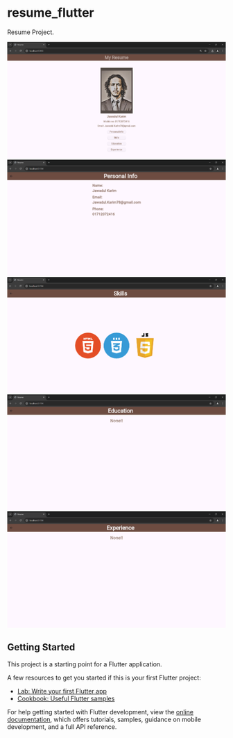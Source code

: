 # resume_flutter

Resume Project.

![screenshot](assets/images/img.png)
![screenshot](assets/images/img_4.png)
![screenshot](assets/images/img_1.png)
![screenshot](assets/images/img_2.png)
![screenshot](assets/images/img_3.png)


## Getting Started

This project is a starting point for a Flutter application.

A few resources to get you started if this is your first Flutter project:

- [Lab: Write your first Flutter app](https://docs.flutter.dev/get-started/codelab)
- [Cookbook: Useful Flutter samples](https://docs.flutter.dev/cookbook)

For help getting started with Flutter development, view the
[online documentation](https://docs.flutter.dev/), which offers tutorials,
samples, guidance on mobile development, and a full API reference.
